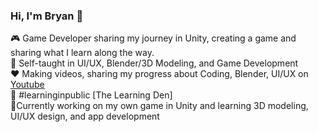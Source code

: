 ### Hi, I'm Bryan 🍂

🎮 Game Developer sharing my journey in Unity, creating a game and sharing what I learn along the way.<br/>
🌱 Self-taught in UI/UX, Blender/3D Modeling, and Game Development<br/>
❤️ Making videos, sharing my progress about Coding, Blender, UI/UX on [Youtube](https://www.youtube.com/@BryanCSH)<br/>
🌸 #learninginpublic [The Learning Den]<br/>
🎯Currently working on my own game in Unity and learning 3D modeling, UI/UX design, and app development<br/>
